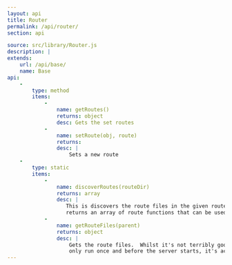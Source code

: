 ```yaml
---
layout: api
title: Router
permalink: /api/router/
section: api

source: src/library/Router.js
description: |
extends:
    url: /api/base/
    name: Base
api:
    -
        type: method
        items:
            -
                name: getRoutes()
                returns: object
                desc: Gets the set routes
            -
                name: setRoute(obj, route)
                returns:
                desc: |
                    Sets a new route
    -
        type: static
        items:
            -
                name: discoverRoutes(routeDir)
                returns: array
                desc: |
                   This is discovers the route files in the given route directory and then loads them up.  It then
                   returns an array of route functions that can be used.
            -
                name: getRouteFiles(parent)
                returns: object
                desc: |
                    Gets the route files.  Whilst it's not terribly good form to do synchronous file tasks, as this is
                    only run once and before the server starts, it's acceptable.
---
```

